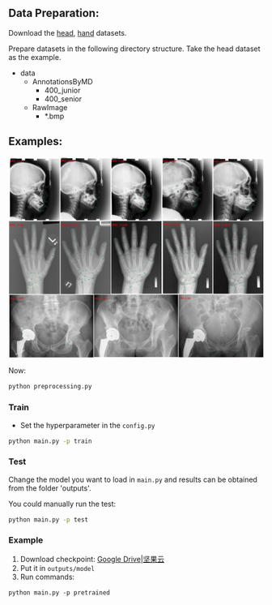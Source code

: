 


## Data Preparation:
Download the [head](https://figshare.com/s/37ec464af8e81ae6ebbf), [hand](https://ipilab.usc.edu/research/baaweb) datasets.

Prepare datasets in the following directory structure. Take the head dataset as the example.

* data 
    * AnnotationsByMD      
    	* 400\_junior
    	* 400\_senior
    * RawImage      
    	* \*.bmp
  
 ## Examples:
<div align="center">
  <img src="https://github.com/Les1iey/LandmarkLocalization/blob/main/data/Example.png">
</div>
<p align="center">


Now:
```bash
python preprocessing.py
```

### Train
- Set the hyperparameter in the `config.py`
```bash
python main.py -p train
```

### Test
Change the model you want to load in `main.py` and results can be obtained from the folder 'outputs'.

You could manually run the test:
```bash
python main.py -p test
```

### Example
1. Download checkpoint: [Google Drive](https://drive.google.com/file/d/1IH60SB1BCV0tUNvlDW2DE8R6XGBShboQ/view?usp=sharing)|[坚果云](https://www.jianguoyun.com/p/DRgvDhAQhpiICRjTqcoEIAA )
2. Put it in `outputs/model`
3. Run commands:
```shell
python main.py -p pretrained 
```

